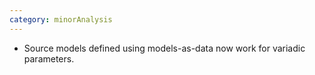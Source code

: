 ```yaml
---
category: minorAnalysis
---
```

* Source models defined using models-as-data now work for variadic parameters.
